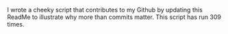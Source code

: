 I wrote a cheeky script that contributes to my Github by updating this ReadMe to illustrate why more than commits matter. This script has run 309 times.